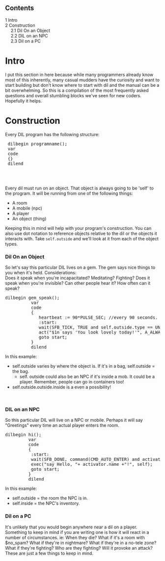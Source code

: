 <div class="mw-parser-output"><div id="toc" class="toc"><input type="checkbox" role="button" id="toctogglecheckbox" class="toctogglecheckbox" style="display:none" /><div class="toctitle" lang="en" dir="ltr"><h2>Contents</h2><span class="toctogglespan"><label class="toctogglelabel" for="toctogglecheckbox"></label></span></div>
<ul>
<li class="toclevel-1 tocsection-1"><a href="#Intro"><span class="tocnumber">1</span> <span class="toctext">Intro</span></a></li>
<li class="toclevel-1 tocsection-2"><a href="#Construction"><span class="tocnumber">2</span> <span class="toctext">Construction</span></a>
<ul>
<li class="toclevel-2 tocsection-3"><a href="#Dil-On-an-Object"><span class="tocnumber">2.1</span> <span class="toctext">Dil On an Object</span></a></li>
<li class="toclevel-2 tocsection-4"><a href="#DIL-on-an-NPC"><span class="tocnumber">2.2</span> <span class="toctext">DIL on an NPC</span></a></li>
<li class="toclevel-2 tocsection-5"><a href="#Dil-on-a-PC"><span class="tocnumber">2.3</span> <span class="toctext">Dil on a PC</span></a></li>
</ul>
</li>
</ul>
</div>

<h1><span class="mw-headline" id="Intro">Intro</span></h1>
<p>I put this section in here because while many programmers already know most of this inherently, many casual mudders have the curiosity and want to start building but don't know where to start with dil and the manual can be a bit overwhelming. 
So this is a compilation of the most frequently asked questions and overall stumbling blocks we've seen for new coders. Hopefully it helps.
</p>
<h1><span class="mw-headline" id="Construction">Construction</span></h1>
<p>Every DIL program has the following structure:<br />
</p>
<pre> dilbegin programname();
 var
 code
 {}
 dilend
<br />
</pre>
<p><br />
Every dil must run on an object. That object is always going to be 'self' to the program.
It will be running from one of the following things:<br />
</p>
<ul><li>A room</li>
<li>A mobile (npc)</li>
<li>A player</li>
<li>An object (thing)<br /></li></ul>
<p>Keeping this in mind will help with your program's construction. You can also use dot notation to reference objects relative to the dil or the objects it interacts with.
Take <code>self.outside</code> and we'll look at it from each of the object types.
</p>
<h3><span class="mw-headline" id="Dil_On_an_Object">Dil On an Object</span></h3>
<p>So let's say this particular DIL lives on a gem. The gem says nice things to you when it's held. 
Considerations:<br />
Does it speak when you're incapacitated? Meditating? Fighting? 
Does it speak when you're invisible? 
Can other people hear it? 
How often can it speak?
</p>
<pre>dilbegin gem_speak();
          var
          code 
          {
             heartbeat := 90*PULSE_SEC; //every 90 seconds. 
             :start:
             wait(SFB_TICK, TRUE and self.outside.type == UNIT_ST_PC and self.equip);
             act("$1n says 'You look lovely today!'", A_ALWAYS, self.outside, self, null, TO_CHAR);
             goto start;
          }
          dilend
</pre>
<p>In this example:<br />
</p>
<ul><li>self.outside varies by where the object is. If it's in a bag, self.outside = the bag.
<ul><li>self. outside could also be an NPC if it's inside a mob. It could be a player. Remember, people can go in containers too!</li></ul></li>
<li>self.outside.outside.inside is a even a possibility!</li></ul>
<p><br />
</p>
<h3><span class="mw-headline" id="DIL_on_an_NPC">DIL on an NPC</span></h3>
<p>So this particular DIL will live on a NPC or mobile. Perhaps it will say "Greetings" every time an actual player enters the room.
</p>
<pre>dilbegin hi();
         var
         code
         {
          :start: 
          wait(SFB_DONE, command(CMD_AUTO_ENTER) and activator.type == UNIT_ST_PC);
          exec("say Hello, "+ activator.name +"!", self);
          goto start;
         }
         dilend
</pre>
<p>In this example:<br />
</p>
<ul><li>self.outside = the room the NPC is in.</li>
<li>self.inside = the NPC's inventory.</li></ul>
<h3><span class="mw-headline" id="Dil_on_a_PC">Dil on a PC</span></h3>
<p>It's unlikely that you would begin anywhere near a dil on a player. Something to keep in mind if you are writing one is how it will react in a number of circumstances. ie:  When they die? What if it's a room with $no_spam? What if they're in nightmare? What if they're in a no-tele zone? What if they're fighting? Who are they fighting? Will it provoke an attack? These are just a few things to keep in mind.
</p></div>